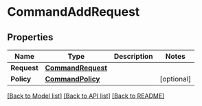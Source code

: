 # CommandAddRequest

## Properties

Name | Type | Description | Notes
------------ | ------------- | ------------- | -------------
**Request** | [**CommandRequest**](CommandRequest.md) |  | 
**Policy** | [**CommandPolicy**](CommandPolicy.md) |  | [optional] 

[[Back to Model list]](../README.md#documentation-for-models) [[Back to API list]](../README.md#documentation-for-api-endpoints) [[Back to README]](../README.md)


